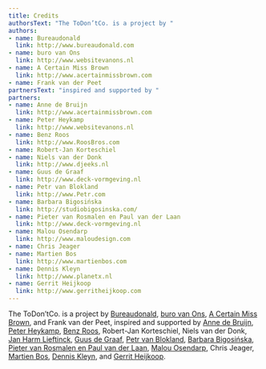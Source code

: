 ```yaml
---
title: Credits
authorsText: "The ToDon’tCo. is a project by "
authors:
- name: Bureaudonald
  link: http://www.bureaudonald.com
- name: buro van Ons
  link: http://www.websitevanons.nl
- name: A Certain Miss Brown
  link: http://www.acertainmissbrown.com
- name: Frank van der Peet
partnersText: "inspired and supported by "
partners:
- name: Anne de Bruijn
  link: http://www.acertainmissbrown.com
- name: Peter Heykamp
  link: http://www.websitevanons.nl
- name: Benz Roos
  link: http://www.RoosBros.com
- name: Robert-Jan Korteschiel
- name: Niels van der Donk
  link: http://www.djeeks.nl
- name: Guus de Graaf
  link: http://www.deck-vormgeving.nl
- name: Petr van Blokland
  link: http://www.Petr.com
- name: Barbara Bigosińska
  link: http://studiobigosinska.com/
- name: Pieter van Rosmalen en Paul van der Laan
  link: http://www.deck-vormgeving.nl
- name: Malou Osendarp
  link: http://www.maloudesign.com
- name: Chris Jeager
- name: Martien Bos
  link: http://www.martienbos.com
- name: Dennis Kleyn
  link: http://www.planetx.nl
- name: Gerrit Heijkoop
  link: http://www.gerritheijkoop.com
---
```


The ToDon’tCo. is a project by <a target="_blank" rel="noopener noreferrer" href="http://www.bureaudonald.com">Bureaudonald</a>, <a target="_blank" rel="noopener noreferrer" href="http://www.websitevanons.nl">buro van Ons</a>, <a target="_blank" rel="noopener noreferrer" href="http://www.acertainmissbrown.com">A Certain Miss Brown</a>, and Frank van der Peet, inspired and supported by <a target="_blank" rel="noopener noreferrer" href="http://www.acertainmissbrown.com">Anne de Bruijn</a>, <a target="_blank" rel="noopener noreferrer" href="http://www.websitevanons.nl">Peter Heykamp</a>, <a target="_blank" rel="noopener noreferrer" href="http://www.RoosBros.com">Benz Roos</a>, Robert-Jan Korteschiel, Niels van der Donk, <a target="_blank" rel="noopener noreferrer" href="http://www.djeeks.nl">Jan Harm Lieftinck</a>, <a target="_blank" rel="noopener noreferrer" href="http://www.deck-vormgeving.nl">Guus de Graaf</a>, <a target="_blank" rel="noopener noreferrer" href="http://www.Petr.com">Petr van Blokland</a>, <a target="_blank" rel="noopener noreferrer" href="http://studiobigosinska.com/">Barbara Bigosińska</a>, <a target="_blank" rel="noopener noreferrer" href="http://www.boldmonday.com">Pieter van Rosmalen en Paul van der Laan</a>, <a target="_blank" rel="noopener noreferrer" href="http://www.maloudesign.com">Malou Osendarp</a>, Chris Jeager, <a target="_blank" rel="noopener noreferrer" href="http://www.martienbos.com">Martien Bos</a>, <a target="_blank" rel="noopener noreferrer" href="http://www.planetx.nl">Dennis Kleyn</a>, and <a target="_blank" rel="noopener noreferrer" href="http://www.gerritheijkoop.com">Gerrit Heijkoop</a>.
